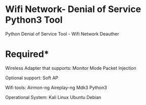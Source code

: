 # Wifi Network- Denial of Service Python3 Tool
Python Denial of Service Tool - Wifi Network Deauther

# Required*

Wireless Adapter that supports:
Monitor Mode
Packet Injection

Optional support:
Soft AP

Wifi tools:
Airmon-ng
Aireplay-ng 
Mdk3
Python3

Operational System:
Kali Linux
Ubuntu
Debian
